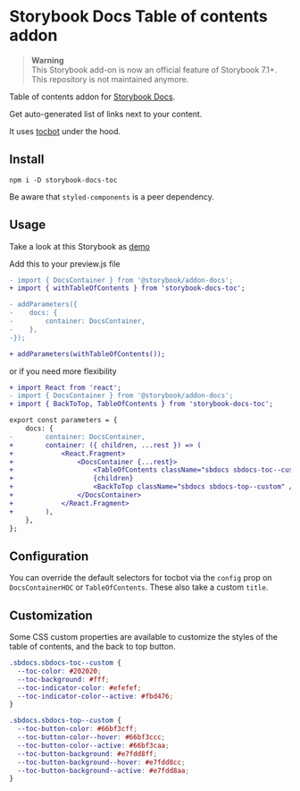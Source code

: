 # Storybook Docs Table of contents addon


> **Warning**  
> This Storybook add-on is now an official feature of Storybook 7.1+. This repository is not maintained anymore.

Table of contents addon for [Storybook Docs](https://www.npmjs.com/package/@storybook/addon-docs).

Get auto-generated list of links next to your content.

It uses [tocbot](https://github.com/tscanlin/tocbot) under the hood.

## Install

```
npm i -D storybook-docs-toc
```

Be aware that `styled-components` is a peer dependency.

## Usage

Take a look at this Storybook as [demo](https://frassinier.github.io/storybook-docs-toc/)

Add this to your preview.js file

```diff
- import { DocsContainer } from '@storybook/addon-docs';
+ import { withTableOfContents } from 'storybook-docs-toc';

- addParameters({
-    docs: {
-        container: DocsContainer,
-    },
-});

+ addParameters(withTableOfContents());
```

or if you need more flexibility

```diff
+ import React from 'react';
- import { DocsContainer } from '@storybook/addon-docs';
+ import { BackToTop, TableOfContents } from 'storybook-docs-toc';

export const parameters = {
    docs: {
-        container: DocsContainer,
+        container: ({ children, ...rest }) => (
+            <React.Fragment>
+                <DocsContainer {...rest}>
+                    <TableOfContents className="sbdocs sbdocs-toc--custom" />
+                    {children}
+                    <BackToTop className="sbdocs sbdocs-top--custom" />
+                </DocsContainer>
+            </React.Fragment>
+        ),
    },
};
```

## Configuration

You can override the default selectors for tocbot via the `config` prop on `DocsContainerHOC` or `TableOfContents`. These also take a custom `title`.

## Customization

Some CSS custom properties are available to customize the styles of the table of contents, and the back to top button.

```css
.sbdocs.sbdocs-toc--custom {
  --toc-color: #202020;
  --toc-background: #fff;
  --toc-indicator-color: #efefef;
  --toc-indicator-color--active: #fbd476;
}

.sbdocs.sbdocs-top--custom {
  --toc-button-color: #66bf3cff;
  --toc-button-color--hover: #66bf3ccc;
  --toc-button-color--active: #66bf3caa;
  --toc-button-background: #e7fdd8ff;
  --toc-button-background--hover: #e7fdd8cc;
  --toc-button-background--active: #e7fdd8aa;
}
```
